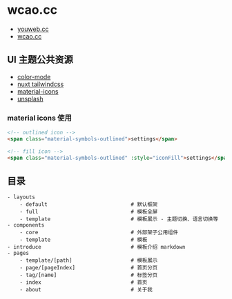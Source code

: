 # wcao.cc

- [youweb.cc](https://youweb.cc)
- [wcao.cc](https://wcao.cc)

## UI 主题公共资源

- [color-mode](https://color-mode.nuxtjs.org/)
- [nuxt tailwindcss](https://tailwindcss.nuxtjs.org/examples/daisyui)
- [material-icons](https://fonts.google.com/icons)
- [unsplash](https://source.unsplash.com)

### material icons 使用

```html
<!-- outlined icon -->
<span class="material-symbols-outlined">settings</span>

<!-- fill icon -->
<span class="material-symbols-outlined" :style="iconFill">settings</span>
```

## 目录

```tree
- layouts
    - default                           # 默认框架
    - full                              # 模板全屏
    - template                          # 模板展示 - 主题切换、语言切换等
- components
    - core                              # 外部架子公用组件
    - template                          # 模板
- introduce                             # 模板介绍 markdown
- pages
    - template/[path]                   # 模板展示
    - page/[pageIndex]                  # 首页分页
    - tag/[name]                        # 标签分页
    - index                             # 首页
    - about                             # 关于我
```

